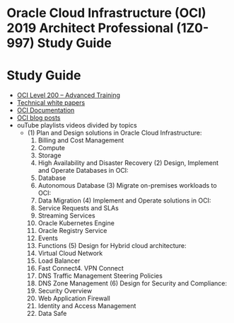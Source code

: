 # Oracle Cloud Infrastructure (OCI) 2019 Architect Professional (1Z0-997) Study Guide

# Study Guide
* [OCI Level 200 – Advanced Training](https://www.oracle.com/cloud/iaas/training/advanced.html)
* [Technical white papers](https://docs.cloud.oracle.com/iaas/Content/General/Reference/aqswhitepapers.htm)
* [OCI Documentation](https://docs.cloud.oracle.com/iaas/Content/home.htm)
* [OCI blog posts](https://blogs.oracle.com/cloud-infrastructure/)
* ouTube playlists videos divided by topics
  * (1) Plan and Design solutions in Oracle Cloud Infrastructure:
      1. Billing and Cost Management
      2. Compute
      3. Storage
      4. High Availability and Disaster Recovery
    (2) Design, Implement and Operate Databases in OCI:
      1. Database
      2. Autonomous Database
    (3) Migrate on-premises workloads to OCI:
      1. Data Migration
    (4) Implement and Operate solutions in OCI:
      1. Service Requests and SLAs
      2. Streaming Services
      3. Oracle Kubernetes Engine
      4. Oracle Registry Service
      5. Events
      6. Functions
    (5) Design for Hybrid cloud architecture:
      1. Virtual Cloud Network
      2. Load Balancer
      3. Fast Connect4. VPN Connect
      5. DNS Traffic Management Steering Policies
      6. DNS Zone Management
    (6) Design for Security and Compliance:
      1. Security Overview
      2. Web Application Firewall
      3. Identity and Access Management
      4. Data Safe
